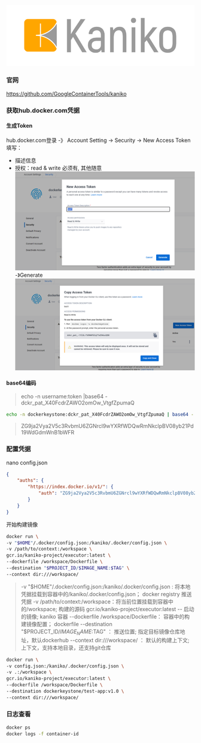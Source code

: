 ![Alt text](pic/kaniko.png)
### 官网
https://github.com/GoogleContainerTools/kaniko

### 获取hub.docker.com凭据
#### 生成Token
hub.docker.com登录 -》 Account Setting -> Security -> New Access Token
填写：
- 描述信息
- 授权：read & write 必须有, 其他随意
![Alt text](pic/image0.png)
-》Generate
![Alt text](pic/image1.png)
#### base64编码
>echo -n username:token |base64 -
dckr_pat_X40FcdrZAWO2omOw_VtgfZpumaQ

```bash
echo -n dockerkeystone:dckr_pat_X40FcdrZAWO2omOw_VtgfZpumaQ | base64 -
```
>ZG9ja2Vya2V5c3RvbmU6ZGNrcl9wYXRfWDQwRmNkclpBV08yb21Pd19WdGdmWnB1bWFR
### 配置凭据
nano config.json

```json
{
    "auths": {
        "https://index.docker.io/v1/": {
            "auth": "ZG9ja2Vya2V5c3RvbmU6ZGNrcl9wYXRfWDQwRmNkclpBV08yb21Pd19WdGdmWnB1bWFR"
        }
    }
}
```
开始构建镜像

```bash
docker run \
-v "$HOME"/.docker/config.json:/kaniko/.docker/config.json \
-v /path/to/context:/workspace \
gcr.io/kaniko-project/executor:latest \
--dockerfile /workspace/Dockerfile \
--destination "$PROJECT_ID/$IMAGE_NAME:$TAG" \
--context dir:///workspace/
```

>-v "$HOME"/.docker/config.json:/kaniko/.docker/config.json : 将本地凭据挂载到容器中的/kaniko/.docker/config.json； docker registry 推送凭据
-v /path/to/context:/workspace：将当前位置挂载到容器中的/workspace; 构建的源码
gcr.io/kaniko-project/executor:latest  -- 启动的镜像; kaniko 容器
--dockerfile /workspace/Dockerfile： 容器中的构建镜像配置； dockerfile
--destination "$PROJECT_ID/$IMAGE_NAME:$TAG" ： 推送位置; 指定目标镜像仓库地址，默认dockerhub
--context dir:///workspace/ ： 默认的构建上下文; 上下文，支持本地目录，还支持git仓库

```bash
docker run \
-v config.json:/kaniko/.docker/config.json \
-v .:/workspace \
gcr.io/kaniko-project/executor:latest \
--dockerfile /workspace/Dockerfile \
--destination dockerkeystone/test-app:v1.0 \
--context dir:///workspace/
```
### 日志查看
```bash
docker ps
docker logs -f container-id
```